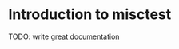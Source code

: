 # Introduction to misctest

TODO: write [great documentation](http://jacobian.org/writing/what-to-write/)
